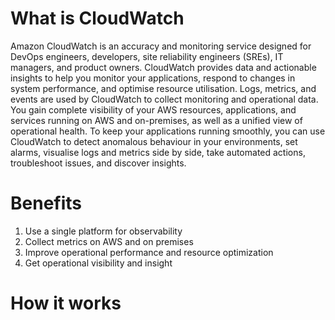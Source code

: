 # What is CloudWatch

Amazon CloudWatch is an accuracy and monitoring service designed for DevOps engineers, developers, site reliability engineers (SREs), IT managers, and product owners. CloudWatch provides data and actionable insights to help you monitor your applications, respond to changes in system performance, and optimise resource utilisation. Logs, metrics, and events are used by CloudWatch to collect monitoring and operational data. You gain complete visibility of your AWS resources, applications, and services running on AWS and on-premises, as well as a unified view of operational health. To keep your applications running smoothly, you can use CloudWatch to detect anomalous behaviour in your environments, set alarms, visualise logs and metrics side by side, take automated actions, troubleshoot issues, and discover insights.

# Benefits 
1) Use a single platform for observability  
2) Collect metrics on AWS and on premises 
3) Improve operational performance and resource optimization 
4) Get operational visibility and insight

# How it works

